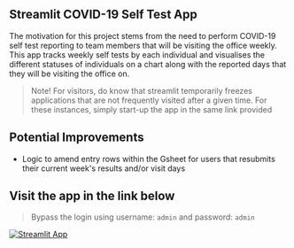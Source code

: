 ## Streamlit COVID-19 Self Test App

The motivation for this project stems from the need to perform COVID-19 self test reporting to team members that will be visiting the office weekly.
This app tracks weekly self tests by each individual and visualises the different statuses of individuals on a chart along with the reported days that they will be visiting the office on.

> Note! For visitors, do know that streamlit temporarily freezes applications that are not frequently visited after a given time. For these instances, simply start-up the app in the same link provided


## Potential Improvements

- Logic to amend entry rows within the Gsheet for users that resubmits their current week's results and/or visit days


## Visit the app in the link below

> Bypass the login using username: `admin` and password: `admin`

[![Streamlit App](https://static.streamlit.io/badges/streamlit_badge_black_white.svg)](https://share.streamlit.io/adriant19/streamlit-covid-selftest/main)
